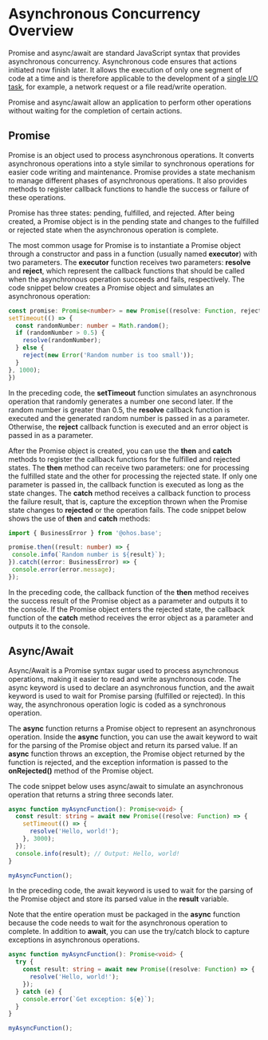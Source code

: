 # Asynchronous Concurrency Overview


Promise and async/await are standard JavaScript syntax that provides asynchronous concurrency. Asynchronous code ensures that actions initiated now finish later. It allows the execution of only one segment of code at a time and is therefore applicable to the development of a [single I/O task](single-io-development.md), for example, a network request or a file read/write operation.


Promise and async/await allow an application to perform other operations without waiting for the completion of certain actions.


## Promise

Promise is an object used to process asynchronous operations. It converts asynchronous operations into a style similar to synchronous operations for easier code writing and maintenance. Promise provides a state mechanism to manage different phases of asynchronous operations. It also provides methods to register callback functions to handle the success or failure of these operations.

Promise has three states: pending, fulfilled, and rejected. After being created, a Promise object is in the pending state and changes to the fulfilled or rejected state when the asynchronous operation is complete.

The most common usage for Promise is to instantiate a Promise object through a constructor and pass in a function (usually named **executor**) with two parameters. The **executor** function receives two parameters: **resolve** and **reject**, which represent the callback functions that should be called when the asynchronous operation succeeds and fails, respectively. The code snippet below creates a Promise object and simulates an asynchronous operation:


```ts
const promise: Promise<number> = new Promise((resolve: Function, reject: Function) => {
setTimeout(() => {
  const randomNumber: number = Math.random();
  if (randomNumber > 0.5) {
    resolve(randomNumber);
  } else {
    reject(new Error('Random number is too small'));
  }
}, 1000);
})
```

In the preceding code, the **setTimeout** function simulates an asynchronous operation that randomly generates a number one second later. If the random number is greater than 0.5, the **resolve** callback function is executed and the generated random number is passed in as a parameter. Otherwise, the **reject** callback function is executed and an error object is passed in as a parameter.

After the Promise object is created, you can use the **then** and **catch** methods to register the callback functions for the fulfilled and rejected states. The **then** method can receive two parameters: one for processing the fulfilled state and the other for processing the rejected state. If only one parameter is passed in, the callback function is executed as long as the state changes. The **catch** method receives a callback function to process the failure result, that is, capture the exception thrown when the Promise state changes to **rejected** or the operation fails. The code snippet below shows the use of **then** and **catch** methods:


```ts
import { BusinessError } from '@ohos.base';

promise.then((result: number) => {
 console.info(`Random number is ${result}`);
}).catch((error: BusinessError) => {
 console.error(error.message);
});
```

In the preceding code, the callback function of the **then** method receives the success result of the Promise object as a parameter and outputs it to the console. If the Promise object enters the rejected state, the callback function of the **catch** method receives the error object as a parameter and outputs it to the console.


## Async/Await

Async/Await is a Promise syntax sugar used to process asynchronous operations, making it easier to read and write asynchronous code. The async keyword is used to declare an asynchronous function, and the await keyword is used to wait for Promise parsing (fulfilled or rejected). In this way, the asynchronous operation logic is coded as a synchronous operation.

The **async** function returns a Promise object to represent an asynchronous operation. Inside the **async** function, you can use the await keyword to wait for the parsing of the Promise object and return its parsed value. If an **async** function throws an exception, the Promise object returned by the function is rejected, and the exception information is passed to the **onRejected()** method of the Promise object.

The code snippet below uses async/await to simulate an asynchronous operation that returns a string three seconds later.


```ts
async function myAsyncFunction(): Promise<void> {
  const result: string = await new Promise((resolve: Function) => {
    setTimeout(() => {
      resolve('Hello, world!');
    }, 3000);
  });
  console.info(result); // Output: Hello, world!
}

myAsyncFunction();
```

In the preceding code, the await keyword is used to wait for the parsing of the Promise object and store its parsed value in the **result** variable.

Note that the entire operation must be packaged in the **async** function because the code needs to wait for the asynchronous operation to complete. In addition to **await**, you can use the try/catch block to capture exceptions in asynchronous operations.


```ts
async function myAsyncFunction(): Promise<void> {
  try {
    const result: string = await new Promise((resolve: Function) => {
      resolve('Hello, world!');
    });
  } catch (e) {
    console.error(`Get exception: ${e}`);
  }
}

myAsyncFunction();
```
